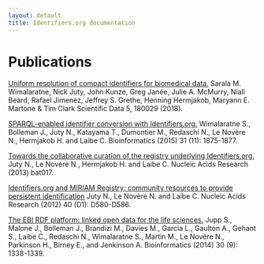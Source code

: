 ```yaml
---
layout: default
title: Identifiers.org documentation
---
```


# <i class="icon icon-common icon-publication"></i> Publications

[Uniform resolution of compact identifiers for biomedical data.](https://identifiers.org/pubmed:29737976)
Sarala M. Wimalaratne, Nick Juty, John Kunze, Greg Janée, Julie A. McMurry, Niall Beard, Rafael Jimenez, Jeffrey S. Grethe, Henning Hermjakob, Maryann E. Martone & Tim Clark
Scientific Data 5, 180029 (2018).

[SPARQL-enabled identifier conversion with Identifiers.org.](https://identifiers.org/pubmed:25638809)
Wimalaratne S., Bolleman J., Juty N., Katayama T., Dumontier M., Redaschi N., Le Novère N., Hermjakob H. and Laibe C.
Bioinformatics (2015) 31 (11): 1875-1877.

[Towards the collaborative curation of the registry underlying Identifiers.org.](https://identifiers.org/pubmed:23584831)
Juty N., Le Novère N., Hermjakob H. and Laibe C.
Nucleic Acids Research (2013) bat017.

[Identifiers.org and MIRIAM Registry: community resources to provide persistent identification](https://identifiers.org/pubmed:22140103)
Juty N., Le Novère N. and Laibe C.
Nucleic Acids Research (2012) 40 (D1): D580-D586.

[The EBI RDF platform: linked open data for the life sciences.](https://identifiers.org/pubmed:22140103)
Jupp S., Malone J., Bolleman J., Brandizi M., Davies M., Garcia L., Gaulton A., Gehant S., Laibe C., Redaschi N., Wimalaratne S., Martin M., Le Novère N., Parkinson H., Birney E., and Jenkinson A.
Bioinformatics (2014) 30 (9): 1338-1339.